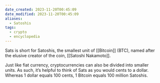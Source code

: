 ```yaml
---
date_created: 2023-11-20T00:45:09
date_modified: 2023-11-20T00:45:09
aliases:
  - Satoshis
tags:
  - crypto
  - encyclopedia
---
```

Sats is short for Satoshis, the smallest unit of [[Bitcoin]] (BTC), named after the elusive creator of the coin, [[Satoshi Nakamoto]]. 

Just like fiat currency, cryptocurrencies can also be divided into smaller units. As such, it’s helpful to think of Sats as you would cents to a dollar. Whereas 1 dollar equals 100 cents, 1 Bitcoin equals 100 million Satoshis.